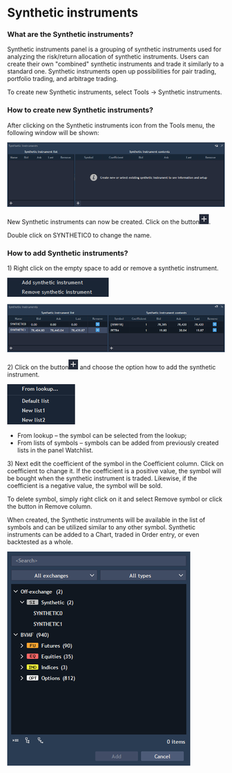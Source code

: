 # Synthetic instruments

### **What are the Synthetic instruments?**

Synthetic instruments panel is a grouping of synthetic instruments used for analyzing the risk/return allocation of synthetic instruments. Users can create their own "combined" synthetic instruments and trade it similarly to a standard one. Synthetic instruments open up possibilities for pair trading, portfolio trading, and arbitrage trading.

To create new Synthetic instruments, select Tools -&gt; Synthetic instruments.

### **How to create new Synthetic instruments?**

After clicking on the Synthetic instruments icon from the Tools menu, the following window will be shown:

![](../../.gitbook/assets/1%20%2824%29.png)


New Synthetic instruments can now be created. Click on the button![](../../.gitbook/assets/2%20%282%29.png).


Double click on SYNTHETIC0 to change the name.

### How to add Synthetic instruments?

1\) Right click on the empty space to add or remove a synthetic instrument.

![](../../.gitbook/assets/3%20%284%29.png)

![](../../.gitbook/assets/4%20%2812%29.png)


2\) Click on the button![](../../.gitbook/assets/2%20%2813%29.png)
and choose the option how to add the synthetic instrument.

![](../../.gitbook/assets/5%20%2810%29.png)

* From lookup – the symbol can be selected from the lookup; 
* From lists of symbols – symbols can be added from previously created lists in the panel Watchlist.

3\) Next edit the coefficient of the symbol in the Coefficient column. Click on coefficient to change it. If the coefficient is a positive value, the symbol will be bought when the synthetic instrument is traded. Likewise, if the coefficient is a negative value, the symbol will be sold.

To delete symbol, simply right click on it and select Remove symbol or click the button in Remove column.

When created, the Synthetic instruments will be available in the list of symbols and can be utilized similar to any other symbol. Synthetic instruments can be added to a Chart, traded in Order entry, or even backtested as a whole.

![](../../.gitbook/assets/6%20%288%29.png)



